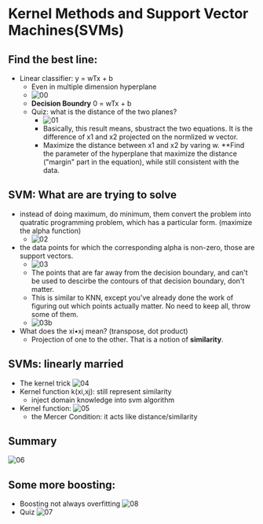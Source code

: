 # Kernel Methods and Support Vector Machines(SVMs)
## Find the best line:
- Linear classifier: y = wTx + b
    - Even in multiple dimension hyperplane
    -  ![00](https://raw.githubusercontent.com/suereey/ML7641_Fall2021_StudyNotes/main/Screenshot/SL6/00.PNG)
    - **Decision Boundry** 0 = wTx + b
    - Quiz: what is the distance of the two planes?
        - ![01](https://raw.githubusercontent.com/suereey/ML7641_Fall2021_StudyNotes/main/Screenshot/SL6/01.PNG)
        - Basically, this result means, sbustract the two equations. It is the difference of x1 and x2 projected on the normlized w vector.
        - Maximize the distance between x1 and x2 by varing w. **Find the parameter of the hyperplane that maximize the distance ("margin" part in the equation), while still consistent with the data.
## SVM: What are are trying to solve
- instead of doing maximum, do minimum, them convert the problem into quatratic programming problem, which has a particular form. (maximize the alpha function)
    - ![02](https://raw.githubusercontent.com/suereey/ML7641_Fall2021_StudyNotes/main/Screenshot/SL6/02.PNG)
- the data points for which the corresponding alpha is non-zero, those are support vectors.
    - ![03](https://raw.githubusercontent.com/suereey/ML7641_Fall2021_StudyNotes/main/Screenshot/SL6/03_a.PNG)
    - The points that are far away from the decision boundary, and can't be used to descirbe the contours of that decision boundary, don't matter.
    - This is similar to KNN, except you've already done the work of figuring out which points actually matter. No need to keep all, throw some of them.
    - ![03b](https://raw.githubusercontent.com/suereey/ML7641_Fall2021_StudyNotes/main/Screenshot/SL6/03_b.PNG)
- What does the xi•xj mean? (transpose, dot product)
    - Projection of one to the other. That is a notion of **similarity**.
## SVMs: linearly married
- The kernel trick 
![04](https://raw.githubusercontent.com/suereey/ML7641_Fall2021_StudyNotes/main/Screenshot/SL6/04.PNG)
- Kernel function k(xi,xj): still represent similarity
    - inject domain knowledge into svm algorithm
- Kernel function:
    ![05](https://raw.githubusercontent.com/suereey/ML7641_Fall2021_StudyNotes/main/Screenshot/SL6/05.PNG)
    - the Mercer Condition: it acts like distance/similarity
## Summary
![06](https://raw.githubusercontent.com/suereey/ML7641_Fall2021_StudyNotes/main/Screenshot/SL6/06.PNG)


## Some more boosting:
- Boosting not always overfitting
![08](https://raw.githubusercontent.com/suereey/ML7641_Fall2021_StudyNotes/main/Screenshot/SL6/08.PNG)
- Quiz
![07](https://raw.githubusercontent.com/suereey/ML7641_Fall2021_StudyNotes/main/Screenshot/SL6/07.PNG)